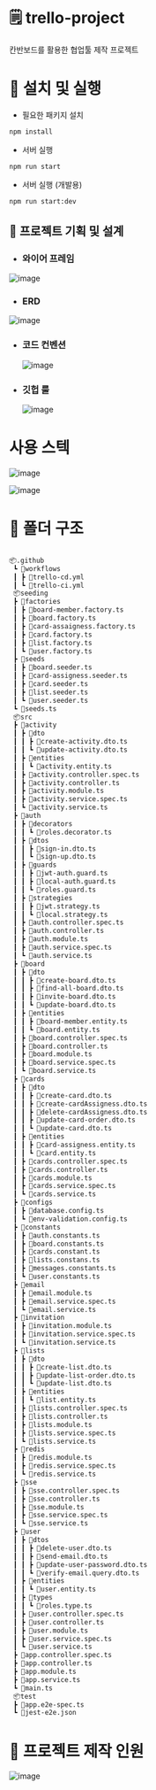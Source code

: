 # 🗒️ trello-project 

칸반보드를 활용한 협업툴 제작 프로젝트


# 📝 설치 및 실행

- 필요한 패키지 설치

```sh
npm install
```

- 서버 실행

```sh
npm run start
```

- 서버 실행 (개발용)
```sh
npm run start:dev
```





## 📜 프로젝트 기획 및 설계

- ### 와이어 프레임
  
![image](https://github.com/user-attachments/assets/3c32956a-1fd4-4a70-ac85-09d0d9778feb)




- ### ERD
  
![image](https://github.com/user-attachments/assets/4d2f9205-072f-4279-a61a-cb66ae159aa7)




- ### 코드 컨벤션

  ![image](https://github.com/user-attachments/assets/94e85a5f-67e7-4409-848e-3abdb8117ea6)



- ### 깃헙 룰

  ![image](https://github.com/user-attachments/assets/19727930-f6d8-456a-b330-f6556ab5e387)



# 사용 스텍

![image](https://github.com/user-attachments/assets/5fbfc717-d5e5-499c-abfc-88d5e2421697)


![image](https://github.com/user-attachments/assets/82a12814-14bc-4f8b-95a9-4fde4390292b)




# 📂 폴더 구조
```markdown

📦.github
 ┗ 📂workflows
 ┃ ┣ 📜trello-cd.yml
 ┃ ┗ 📜trello-ci.yml
 📦seeding
 ┣ 📂factories
 ┃ ┣ 📜board-member.factory.ts
 ┃ ┣ 📜board.factory.ts
 ┃ ┣ 📜card-assaigness.factory.ts
 ┃ ┣ 📜card.factory.ts
 ┃ ┣ 📜list.factory.ts
 ┃ ┗ 📜user.factory.ts
 ┣ 📂seeds
 ┃ ┣ 📜board.seeder.ts
 ┃ ┣ 📜card-assigness.seeder.ts
 ┃ ┣ 📜card.seeder.ts
 ┃ ┣ 📜list.seeder.ts
 ┃ ┗ 📜user.seeder.ts
 ┗ 📜seeds.ts
 📦src
 ┣ 📂activity
 ┃ ┣ 📂dto
 ┃ ┃ ┣ 📜create-activity.dto.ts
 ┃ ┃ ┗ 📜update-activity.dto.ts
 ┃ ┣ 📂entities
 ┃ ┃ ┗ 📜activity.entity.ts
 ┃ ┣ 📜activity.controller.spec.ts
 ┃ ┣ 📜activity.controller.ts
 ┃ ┣ 📜activity.module.ts
 ┃ ┣ 📜activity.service.spec.ts
 ┃ ┗ 📜activity.service.ts
 ┣ 📂auth
 ┃ ┣ 📂decorators
 ┃ ┃ ┗ 📜roles.decorator.ts
 ┃ ┣ 📂dtos
 ┃ ┃ ┣ 📜sign-in.dto.ts
 ┃ ┃ ┗ 📜sign-up.dto.ts
 ┃ ┣ 📂guards
 ┃ ┃ ┣ 📜jwt-auth.guard.ts
 ┃ ┃ ┣ 📜local-auth.guard.ts
 ┃ ┃ ┗ 📜roles.guard.ts
 ┃ ┣ 📂strategies
 ┃ ┃ ┣ 📜jwt.strategy.ts
 ┃ ┃ ┗ 📜local.strategy.ts
 ┃ ┣ 📜auth.controller.spec.ts
 ┃ ┣ 📜auth.controller.ts
 ┃ ┣ 📜auth.module.ts
 ┃ ┣ 📜auth.service.spec.ts
 ┃ ┗ 📜auth.service.ts
 ┣ 📂board
 ┃ ┣ 📂dto
 ┃ ┃ ┣ 📜create-board.dto.ts
 ┃ ┃ ┣ 📜find-all-board.dto.ts
 ┃ ┃ ┣ 📜invite-board.dto.ts
 ┃ ┃ ┗ 📜update-board.dto.ts
 ┃ ┣ 📂entities
 ┃ ┃ ┣ 📜board-member.entity.ts
 ┃ ┃ ┗ 📜board.entity.ts
 ┃ ┣ 📜board.controller.spec.ts
 ┃ ┣ 📜board.controller.ts
 ┃ ┣ 📜board.module.ts
 ┃ ┣ 📜board.service.spec.ts
 ┃ ┗ 📜board.service.ts
 ┣ 📂cards
 ┃ ┣ 📂dto
 ┃ ┃ ┣ 📜create-card.dto.ts
 ┃ ┃ ┣ 📜create-cardAssigness.dto.ts
 ┃ ┃ ┣ 📜delete-cardAssigness.dto.ts
 ┃ ┃ ┣ 📜update-card-order.dto.ts
 ┃ ┃ ┗ 📜update-card.dto.ts
 ┃ ┣ 📂entities
 ┃ ┃ ┣ 📜card-assigness.entity.ts
 ┃ ┃ ┗ 📜card.entity.ts
 ┃ ┣ 📜cards.controller.spec.ts
 ┃ ┣ 📜cards.controller.ts
 ┃ ┣ 📜cards.module.ts
 ┃ ┣ 📜cards.service.spec.ts
 ┃ ┗ 📜cards.service.ts
 ┣ 📂configs
 ┃ ┣ 📜database.config.ts
 ┃ ┗ 📜env-validation.config.ts
 ┣ 📂constants
 ┃ ┣ 📜auth.constants.ts
 ┃ ┣ 📜board.constants.ts
 ┃ ┣ 📜cards.constant.ts
 ┃ ┣ 📜lists.constans.ts
 ┃ ┣ 📜messages.constants.ts
 ┃ ┗ 📜user.constants.ts
 ┣ 📂email
 ┃ ┣ 📜email.module.ts
 ┃ ┣ 📜email.service.spec.ts
 ┃ ┗ 📜email.service.ts
 ┣ 📂invitation
 ┃ ┣ 📜invitation.module.ts
 ┃ ┣ 📜invitation.service.spec.ts
 ┃ ┗ 📜invitation.service.ts
 ┣ 📂lists
 ┃ ┣ 📂dto
 ┃ ┃ ┣ 📜create-list.dto.ts
 ┃ ┃ ┣ 📜update-list-order.dto.ts
 ┃ ┃ ┗ 📜update-list.dto.ts
 ┃ ┣ 📂entities
 ┃ ┃ ┗ 📜list.entity.ts
 ┃ ┣ 📜lists.controller.spec.ts
 ┃ ┣ 📜lists.controller.ts
 ┃ ┣ 📜lists.module.ts
 ┃ ┣ 📜lists.service.spec.ts
 ┃ ┗ 📜lists.service.ts
 ┣ 📂redis
 ┃ ┣ 📜redis.module.ts
 ┃ ┣ 📜redis.service.spec.ts
 ┃ ┗ 📜redis.service.ts
 ┣ 📂sse
 ┃ ┣ 📜sse.controller.spec.ts
 ┃ ┣ 📜sse.controller.ts
 ┃ ┣ 📜sse.module.ts
 ┃ ┣ 📜sse.service.spec.ts
 ┃ ┗ 📜sse.service.ts
 ┣ 📂user
 ┃ ┣ 📂dtos
 ┃ ┃ ┣ 📜delete-user.dto.ts
 ┃ ┃ ┣ 📜send-email.dto.ts
 ┃ ┃ ┣ 📜update-user-password.dto.ts
 ┃ ┃ ┗ 📜verify-email.query.dto.ts
 ┃ ┣ 📂entities
 ┃ ┃ ┗ 📜user.entity.ts
 ┃ ┣ 📂types
 ┃ ┃ ┗ 📜roles.type.ts
 ┃ ┣ 📜user.controller.spec.ts
 ┃ ┣ 📜user.controller.ts
 ┃ ┣ 📜user.module.ts
 ┃ ┣ 📜user.service.spec.ts
 ┃ ┗ 📜user.service.ts
 ┣ 📜app.controller.spec.ts
 ┣ 📜app.controller.ts
 ┣ 📜app.module.ts
 ┣ 📜app.service.ts
 ┗ 📜main.ts
 📦test
 ┣ 📜app.e2e-spec.ts
 ┗ 📜jest-e2e.json


 ```





















# 👥 프로젝트 제작 인원
![image](https://github.com/user-attachments/assets/8d1b3220-001e-4225-8ca1-f6dad8a99aa1)













